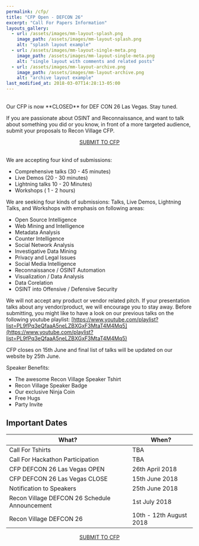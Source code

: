 ```yaml
---
permalink: /cfp/
title: "CFP Open - DEFCON 26"
excerpt: "Call For Papers Information"
layouts_gallery:
  - url: /assets/images/mm-layout-splash.png
    image_path: /assets/images/mm-layout-splash.png
    alt: "splash layout example"
  - url: /assets/images/mm-layout-single-meta.png
    image_path: /assets/images/mm-layout-single-meta.png
    alt: "single layout with comments and related posts"
  - url: /assets/images/mm-layout-archive.png
    image_path: /assets/images/mm-layout-archive.png
    alt: "archive layout example"
last_modified_at: 2018-03-07T14:28:13-05:00
---
```

<br>
Our CFP is now **CLOSED** for DEF CON 26 Las Vegas. Stay tuned. 

If you are passionate about OSINT and Reconnaissance, and want to talk about something you did or you know, in front of a more targeted audience, submit your proposals to Recon Village CFP. 

<center><div markdown="0"><a href="https://docs.google.com/forms/d/e/1FAIpQLSeSwGh2fs-53nlHE7A6Sv1eeYRLXyFd7vW4ZS6LIiOj5t4-OA/viewform?usp=sf_link" class="btn btn--success" size="10 ">SUBMIT TO CFP</a></div></center>
<br>

We are accepting four kind of submissions:

- Comprehensive talks (30 - 45 minutes)
- Live Demos (20 - 30 minutes)
- Lightning talks 10 - 20 Minutes)
- Workshops ( 1 - 2 hours)

We are seeking four kinds of submissions: Talks, Live Demos, Lightning Talks, and Workshops with emphasis on following areas:

- Open Source Intelligence
- Web Mining and Intelligence
- Metadata Analysis
- Counter Intelligence
- Social Network Analysis
- Investigative Data Mining
- Privacy and Legal Issues
- Social Media Intelligence
- Reconnaissance / OSINT Automation
- Visualization / Data Analysis
- Data Corelation
- OSINT into Offensive / Defensive Security

We will not accept any product or vendor related pitch. If your presentation talks about any vendor/product, we will encourage you to stay away. Before submitting, you might like to have a look on our previous talks on the following youtube playlist: [https://www.youtube.com/playlist?list=PL9fPq3eQfaaA5neLZBXGxF3MtaT4M4Mq5](https://www.youtube.com/playlist?list=PL9fPq3eQfaaA5neLZBXGxF3MtaT4M4Mq5)

CFP closes on 15th June and final list of talks will be updated on our website by 25th June.
	
Speaker Benefits:
* The awesome Recon Village Speaker Tshirt
* Recon Village Speaker Badge
* Our exclusive Ninja Coin
* Free Hugs
* Party Invite

## Important Dates

| What?                                        | When?	                                           |
| ------------------------------------------- | ----------------------------------------------------- |
| Call For Tshirts | TBA |
| Call For Hackathon Participation | TBA |
| CFP DEFCON 26 Las Vegas OPEN | 26th April 2018 |
| CFP DEFCON 26 Las Vegas CLOSE| 15th June 2018 |
| Notification to Speakers | 25th June 2018|
| Recon Village DEFCON 26 Schedule Announcement | 1st July 2018|
| Recon Village DEFCON 26 | 10th - 12th August 2018 |

<center><div markdown="0"><a href="https://docs.google.com/forms/d/e/1FAIpQLSeSwGh2fs-53nlHE7A6Sv1eeYRLXyFd7vW4ZS6LIiOj5t4-OA/viewform?usp=sf_link" class="btn btn--success" size="10 ">SUBMIT TO CFP</a></div></center>
<br>

<!---
<center><a href="https://docs.google.com/forms/d/e/1FAIpQLSfTLhkfmJ2yaRucR4iXoYTenBLtCIElg9V9nRPbqcaiLTdkzA/viewform?usp=sf_link" class="btn btn--success">SUBMIT TO CFP</a></center><br>
***Note:***
*Please do not submit to Recon Village CFP if you are not already planning to attend DEF CON China 2018 as **we are unable to provide any speaker assistance in terms of DEFCON Badges / travel / accommodation expenses**. Hoteliers do not love us and we cannot help you in sorting out your VISA queries either. If you are already attending DEFCON and would like to speak, please send in your proposal through the CFP form.*
-->



